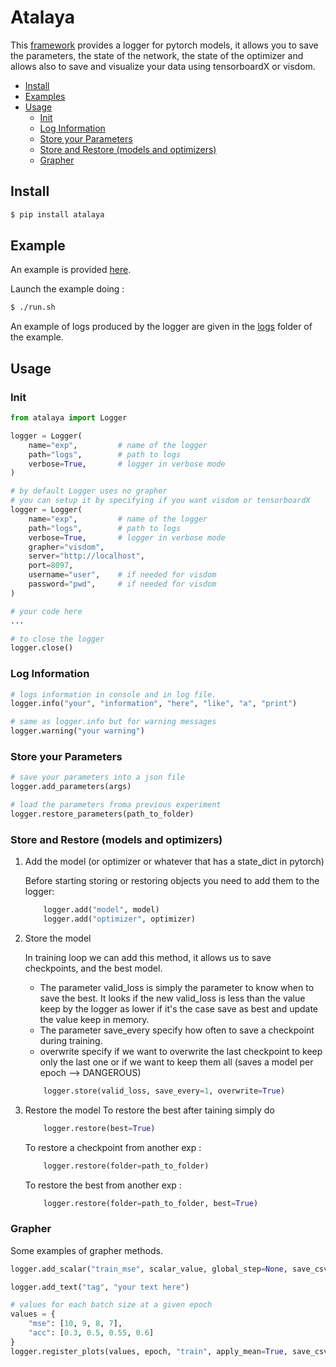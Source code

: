 # Atalaya

This [framework](https://pypi.org/project/atalaya/) provides a logger for pytorch models, it allows you to save the parameters, the state of the network, the state of the optimizer and allows also to save and visualize your data using tensorboardX or visdom.

- [Install](#install)
- [Examples](#Examples)
- [Usage](#usage)
  - [Init](#init)
  - [Log Information](#Log-Information)
  - [Store your Parameters](#Store-your-Parameters)
  - [Store and Restore (models and optimizers)](<#Store-and-Restore-(models-and-optimizers)>)
  - [Grapher](#Grapher)

## Install

```bash
$ pip install atalaya
```

## Example

An example is provided [here](https://github.com/jacr13/Atalaya/tree/master/example).

Launch the example doing :

```bash
$ ./run.sh
```

An example of logs produced by the logger are given in the [logs](https://github.com/jacr13/Atalaya/tree/master/example/logs) folder of the example.

## Usage

### Init

```python
from atalaya import Logger

logger = Logger(
    name="exp",         # name of the logger
    path="logs",        # path to logs
    verbose=True,       # logger in verbose mode
)

# by default Logger uses no grapher
# you can setup it by specifying if you want visdom or tensorboardX
logger = Logger(
    name="exp",         # name of the logger
    path="logs",        # path to logs
    verbose=True,       # logger in verbose mode
    grapher="visdom",
    server="http://localhost",
    port=8097,
    username="user",    # if needed for visdom
    password="pwd",     # if needed for visdom
)

# your code here
...

# to close the logger
logger.close()
```

### Log Information

```python
# logs information in console and in log file.
logger.info("your", "information", "here", "like", "a", "print")

# same as logger.info but for warning messages
logger.warning("your warning")
```

### Store your Parameters

```python
# save your parameters into a json file
logger.add_parameters(args)

# load the parameters froma previous experiment
logger.restore_parameters(path_to_folder)
```

### Store and Restore (models and optimizers)

1. Add the model (or optimizer or whatever that has a state_dict in pytorch)

   Before starting storing or restoring objects you need to add them to the logger:

   ```python
       logger.add("model", model)
       logger.add("optimizer", optimizer)
   ```

2. Store the model

   In training loop we can add this method, it allows us to save checkpoints,
   and the best model.

   - The parameter valid_loss is simply the parameter to know when to save the best. It looks if
     the new valid_loss is less than the value keep by the logger as lower if it's the case save as best and
     update the value keep in memory.
   - The parameter save_every specify how often to save a checkpoint during training.
   - overwrite specify if we want to overwrite the last checkpoint to keep only the last one
     or if we want to keep them all (saves a model per epoch --> DANGEROUS)

   ```python
       logger.store(valid_loss, save_every=1, overwrite=True)

   ```

3. Restore the model
   To restore the best after taining simply do

   ```python
       logger.restore(best=True)
   ```

   To restore a checkpoint from another exp :

   ```python
       logger.restore(folder=path_to_folder)
   ```

   To restore the best from another exp :

   ```python
       logger.restore(folder=path_to_folder, best=True)
   ```

### Grapher

Some examples of grapher methods.

```python
logger.add_scalar("train_mse", scalar_value, global_step=None, save_csv=True)

logger.add_text("tag", "your text here")

# values for each batch size at a given epoch
values = {
    "mse": [10, 9, 8, 7],
    "acc": [0.3, 0.5, 0.55, 0.6]
}
logger.register_plots(values, epoch, "train", apply_mean=True, save_csv=True, info=True)
```
